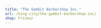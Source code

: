 ```yaml
---
title: "The Gambit Barbershop Inc."
url: /king-city/the-gambit-barbershop-inc/
shop: Friseur
---
```


